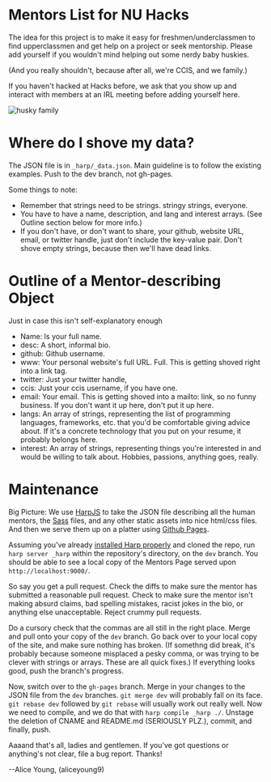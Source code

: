 # Mentors List for NU Hacks

The idea for this project is to make it easy for freshmen/underclassmen to
find upperclassmen and get help on a project or seek mentorship. Please add 
yourself if you wouldn't mind helping out some nerdy baby huskies.

(And you really shouldn't, because after all, we're CCIS, and we family.)

If you haven't hacked at Hacks before, we ask that you show up and interact
with members at an IRL meeting before adding yourself here.

![husky family](http://i.imgur.com/K9JnwQb.jpg)

# Where do I shove my data?

The JSON file is in `_harp/_data.json`. Main guideline is to follow the existing
examples. Push to the dev branch, not gh-pages.

Some things to note:
 * Remember that strings need to be strings. stringy strings, everyone.
 * You have to have a name, description, and lang and interest arrays. (See Outline section below for more info.)
 * If you don't have, or don't want to share, your github, website URL, email, or twitter handle, just don't include the key-value pair. Don't shove empty strings, because then we'll have dead links.

# Outline of a Mentor-describing Object

Just in case this isn't self-explanatory enough
 * Name: Is your full name.
 * desc: A short, informal bio.
 * github: Github username.
 * www: Your personal website's full URL. Full. This is getting shoved right into a link tag.
 * twitter: Just your twitter handle,
 * ccis: Just your ccis username, if you have one.
 * email: Your email. This is getting shoved into a mailto: link, so no funny business. If you don't want it up here, don't put it up here.
 * langs: An array of strings, representing the list of programming languages, frameworks, etc. that you'd be comfortable giving advice about. If it's a concrete technology that you put on your resume, it probably belongs here.
 * interest: An array of strings, representing things you're interested in and would be willing to talk about. Hobbies, passions, anything goes, really.

# Maintenance

Big Picture: We use [HarpJS](http://harpjs.com) to take the JSON file describing
all the human mentors, the [Sass](http://sass-lang.com/) files, and any other
static assets into nice html/css files. And then we serve them up on a platter
using [Github Pages](https://pages.github.com/).

Assuming you've already [installed Harp
properly](http://harpjs.com/docs/environment/install) and cloned the repo, run
`harp server _harp` within the repository's directory, on the `dev` branch. You
should be able to see a local copy of the Mentors Page served upon
`http://localhost:9000/`.

So say you get a pull request. Check the diffs to make sure the mentor has
submitted a reasonable pull request. Check to make sure the mentor isn't making
absurd claims, bad spelling mistakes, racist jokes in the bio, or anything else
unacceptable. Reject crummy pull requests.

Do a cursory check that the commas are all still in the right place. Merge and
pull onto your copy of the `dev` branch. Go back over to your local copy of the
site, and make sure nothing has broken. (If somethng did break, it's probably
because someone misplaced a pesky comma, or was trying to be clever with strings
or arrays. These are all quick fixes.) If everything looks good, push the
branch's progress.

Now, switch over to the `gh-pages` branch. Merge in your changes to the JSON
file from the `dev` branches. `git merge dev` will probably fall on its face.
`git rebase dev` followed by `git rebase` will usually work out really well. Now
we need to compile, and we do that with `harp compile _harp ./`. Unstage the
deletion of CNAME and README.md (SERIOUSLY PLZ.), commit, and finally, push.

Aaaand that's all, ladies and gentlemen. If you've got questions or anything's
not clear, file a bug report. Thanks!

--Alice Young, (aliceyoung9)
